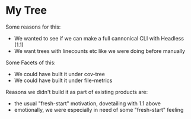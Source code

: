 # My Tree

Some reasons for this:

  + We wanted to see if we can make a full cannonical CLI with Headless (1.1)
  + We want trees with linecounts etc like we were doing before manually


Some Facets of this:

  + We could have built it under cov-tree
  + We could have built it under file-metrics


Reasons we didn't build it as part of existing products are:

  + the usual "fresh-start" motivation, dovetailing with 1.1 above
  + emotionally, we were especially in need of some "fresh-start" feeling
